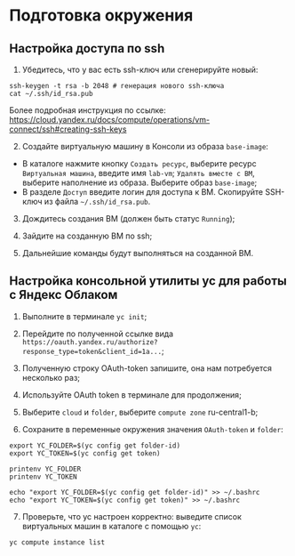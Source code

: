 # Подготовка окружения

## Настройка доступа по ssh
1. Убедитесь, что у вас есть ssh-ключ или сгенерируйте новый:
```
ssh-keygen -t rsa -b 2048 # генерация нового ssh-ключа
cat ~/.ssh/id_rsa.pub
```
Более подробная инструкция по ссылке: https://cloud.yandex.ru/docs/compute/operations/vm-connect/ssh#creating-ssh-keys

2. Создайте виртуальную машину в Консоли из образа `base-image`:
* В каталоге нажмите кнопку `Создать ресурс`, выберите ресурс `Виртуальная машина`, введите имя `lab-vm`;
`Удалять вместе с ВМ`, выберите наполнение из образа. Выберите образ `base-image`;
* В разделе `Доступ` введите логин для доступа к ВМ. Скопируйте SSH-ключ из файла `~/.ssh/id_rsa.pub`.

3. Дождитесь создания ВМ (должен быть статус `Running`);

4. Зайдите на созданную ВМ по ssh;

5. Дальнейшие команды будут выполняться на созданной ВМ.

## Настройка консольной утилиты yc для работы с Яндекс Облаком
1. Выполните в терминале `yc init`;
2. Перейдите по полученной ссылке вида `https://oauth.yandex.ru/authorize?response_type=token&client_id=1a...`; 
3. Полученную строку OAuth-token запишите, она нам потребуется несколько раз;
4. Используйте OAuth token в терминале для продолжения;
5. Выберите `cloud` и `folder`, выберите `compute zone` ru-central1-b;

6. Сохраните в переменные окружения значения `OAuth-token` и `folder`: 
```
export YC_FOLDER=$(yc config get folder-id)
export YC_TOKEN=$(yc config get token)

printenv YC_FOLDER
printenv YC_TOKEN

echo "export YC_FOLDER=$(yc config get folder-id)" >> ~/.bashrc
echo "export YC_TOKEN=$(yc config get token)" >> ~/.bashrc
```

7. Проверьте, что yc настроен корректно: выведите список виртуальных машин в каталоге с помощью `yc`:
```
yc compute instance list
```
